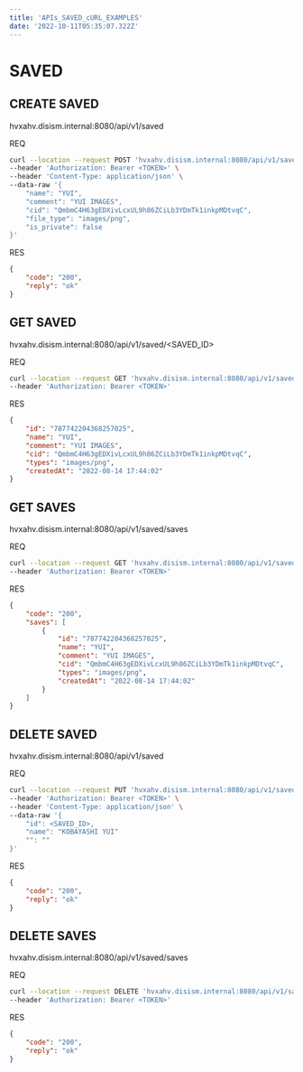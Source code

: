 ```yaml
---
title: 'APIs_SAVED_cURL_EXAMPLES'
date: '2022-10-11T05:35:07.322Z'
---
```


# SAVED

## CREATE SAVED
hvxahv.disism.internal:8080/api/v1/saved

REQ
```bash
curl --location --request POST 'hvxahv.disism.internal:8080/api/v1/saved' \
--header 'Authorization: Bearer <TOKEN>' \
--header 'Content-Type: application/json' \
--data-raw '{
    "name": "YUI",
    "comment": "YUI IMAGES",
    "cid": "QmbmC4H63gEDXivLcxUL9h86ZCiLb3YDmTk1inkpMDtvqC",
    "file_type": "images/png",
    "is_private": false
}'
```
RES
```json
{
    "code": "200",
    "reply": "ok"
}
```

## GET SAVED
hvxahv.disism.internal:8080/api/v1/saved/<SAVED_ID>

REQ
```bash
curl --location --request GET 'hvxahv.disism.internal:8080/api/v1/saved/<SAVED_ID>' \
--header 'Authorization: Bearer <TOKEN>'
```
RES
```json
{
    "id": "787742204368257025",
    "name": "YUI",
    "comment": "YUI IMAGES",
    "cid": "QmbmC4H63gEDXivLcxUL9h86ZCiLb3YDmTk1inkpMDtvqC",
    "types": "images/png",
    "createdAt": "2022-08-14 17:44:02"
}
```

## GET SAVES
hvxahv.disism.internal:8080/api/v1/saved/saves

REQ
```bash
curl --location --request GET 'hvxahv.disism.internal:8080/api/v1/saved/saves' \
--header 'Authorization: Bearer <TOKEN>'
```
RES
```json
{
    "code": "200",
    "saves": [
        {
            "id": "787742204368257025",
            "name": "YUI",
            "comment": "YUI IMAGES",
            "cid": "QmbmC4H63gEDXivLcxUL9h86ZCiLb3YDmTk1inkpMDtvqC",
            "types": "images/png",
            "createdAt": "2022-08-14 17:44:02"
        }
    ]
}
```

## DELETE SAVED
hvxahv.disism.internal:8080/api/v1/saved

REQ
```bash
curl --location --request PUT 'hvxahv.disism.internal:8080/api/v1/saved' \
--header 'Authorization: Bearer <TOKEN>' \
--header 'Content-Type: application/json' \
--data-raw '{
    "id": <SAVED_ID>,
    "name": "KOBAYASHI YUI"
    "": ""
}'
```
RES
```json
{
    "code": "200",
    "reply": "ok"
}
```

## DELETE SAVES
hvxahv.disism.internal:8080/api/v1/saved/saves

REQ
```bash
curl --location --request DELETE 'hvxahv.disism.internal:8080/api/v1/saved/saves' \
--header 'Authorization: Bearer <TOKEN>'
```
RES
```json
{
    "code": "200",
    "reply": "ok"
}
```